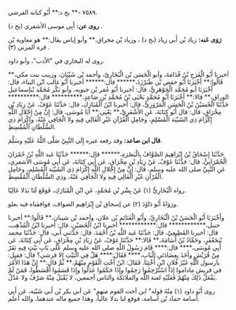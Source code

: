 ٧٥٨٩ -** بخ د:** أَبُو كنانة القرشي.

**روى عن:** أَبِي موسى الأشعري (بخ د) .

**رَوَى عَنه:** زياد بْن أَبي زياد (بخ د) ، وزياد بْن مخراق،** وأبو إياس يقال:** هو معاوية بْن قرة المزني (٣) .

روى له البخاري في "الأدب"، وأبو داود.

أخبرنا أَبُو الْفَرَجِ بْنُ قُدَامَةَ، وأبو الْحَسَن بْن الْبُخَارِيّ، وأحمد بْن شَيْبَانَ، وزينب بنت مكي،** قَالُوا:** أَخْبَرَنَا أَبُو حفص بْن طَبَرْزَذَ،****** قال:****** أخبرنا أَبُو غالب ابْن البناء، قال: أَخْبَرَنَا أبو مُحَمَّد الْجَوْهَرِيُّ، قال: أخبرنا أَبُو عُمَر بْن حيويه، وأبو بَكْر مُحَمَّد بْنإسماعيل الوراق،** قالا:** أَخْبَرَنَا أَبُو مُحَمَّدٍ يَحْيَى بْنُ مُحَمَّدِ بْنِ صَاعِدٍ.********** قال:********** حَدَّثَنَا الْحُسَيْنُ بْنُ الْحَسَنِ الْمَرْوَزِيُّ، قال: أخبرنا ابْنُ الْمُبَارَكِ، قال: حَدَّثَنَا عَوْفٌ، عَنْ زِيَادِ بْنِ مِخْرَاقٍ، قال: قال أَبُو كِنَانَةَ، عَنِ الأَشْعَرِيِّ،** يَعْنِي:** أَبَا مُوسَى، قال: إِنَّ مِنْ إِجْلالِ اللَّهِ إِكْرَامَ ذِي الشَيْبَة الْمُسْلِمِ، وحَامِلِ الْقُرْآنِ غَيْرِ الْغَالِي فِيهِ ولا الْجَافِي عَنْهُ، وإِكْرَامَ ذِي السُّلْطَانِ الْمُقْسِطِ.

**قال ابن صاعد:** وقد رفعه غيره إِلَى النَّبِيّ صَلَّى اللَّهُ عَلَيْهِ وسَلَّمَ.

حَدَّثَنَا إِسْحَاقُ بْنُ إِبْرَاهِيمَ الصَّوَّافُ بِالْبَصْرَةِ،****** قال:****** حَدَّثَنَا عَبد اللَّهِ بْنُ حُمْرَانَ الْحُمْرَانِيُّ، قال: حَدَّثَنَا عَوْفٌ، عَنْ زِيَادِ بْنِ مِخْرَاقٍ، عَن أَبِي كِنَانَةَ، عَن أَبِي مُوسَى الأشعري، عَنِ النَّبِيِّ صلى الله عليه وسلم، قال: إِنَّ مِنْ إِجْلالِ اللَّهِ إِكْرَامَ ذِي الشَيْبَة الْمُسْلِمِ، وحَامِلِ الْقُرْآنِ غَيْرِ الْغَالِي فِيهِ ولا الْجَافِي عَنْهُ، وذِي السُّلْطَانِ الْمُقْسِطِ.

رواه الْبُخَارِيُّ (١) عَنْ بِشْرِ بْنِ مُحَمَّدٍ، عَنِ ابْنِ الْمُبَارَكِ، فَوَقَعَ لَنَا بَدَلا عَالِيًا.

ورَوَاهُ أَبُو دَاوُدَ (٢) عن إسحاق بْن إِبْرَاهِيم الصواف، فوافقناه فيه بعلو.

وأَخْبَرَنَا أَبُو الْحَسَنُ بْنُ الْبُخَارِيِّ، وأَبُو الْغَنَائِمِ بْن علان، وأحمد بْن شيبان،** قَالُوا:** أخبرنا حنبل،************ قال:************ أخبرنا ابْنُ الْحُصَيْنِ، قال: أخبرنا ابْنُ الْمُذْهِب، قال: أخبرنا القَطِيعِيّ، قال: حَدَّثَنَا عَبد اللَّهِ بْنُ أَحْمَدَ، قال: حَدَّثني أبي، قال: حَدَّثَنَا محمد بْنجَعْفَرٍ، وحَمَّادُ بْنُ أُسَامَةَ،** قَالا:** حَدَّثَنَا عَوْفٌ، عَنْ زِيَادِ بْنِ مِخْرَاقٍ، عَن أَبِي كِنَانَةَ، عَن أَبِي مُوسَى،**** قال:**** قَامَ رَسُولُ اللَّهِ صلى الله عليه وسلم عَلَى بَابِ بَيْتٍ فِيهِ نَفَرٌ مِنْ قُرَيْشٍ وأَخَذَ بِعِضَادَتَيِ الْبَابِ،**** فَقَالَ:**** هَلْ فِي الْبَيْتِ إِلا قرشي؟ قال: فقيل: يارسول اللَّهِ غَيْرُ فُلانٍ ابْنِ أُخْتِنَا. فَقَالَ: ابْنُ أُخْتِ الْقَوْمِ مِنْهُمْ،** ثُمَّ قال:** إِنَّ هَذَا الأَمْرَ في قريش ماداموا إِذَا اسْتُرْحِمُوا رَحِمُوا وإِذَا حَكَمُوا عَدَلُوا وإِذَا قَسَمُوا أَقْسَطُوا، فَمَنْ لَمْ يَفْعَلْ ذَلِكَ مِنْهُمْ فَعَلَيْهِ لعنة اللَّه والملائكة والناس أجمعين، لا يُقْبَلُ مِنْهُ صَرْفٌ ولا عَدْلٌ.

روى أَبُو داود (١) مِنْهُ قوله" ابن أخت القوم منهم" عَن أبي بكر بْن أَبي شَيْبَة، عَن أَبِي أسامة حماد بْن أسامة، فوقع لنا بدلا عالياً، وهذا جميع ماله عندهما، والله أعلم.